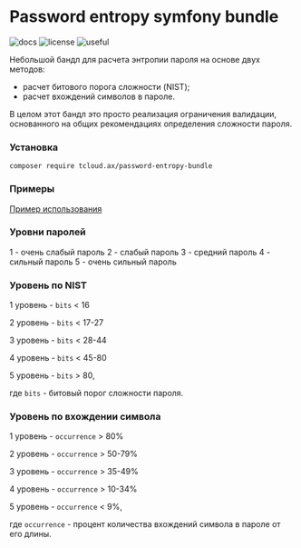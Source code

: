 # Password entropy symfony bundle

![docs](https://img.shields.io/badge/docs-yes-blue)  ![license](https://img.shields.io/badge/license-MIT-brightgreen) ![useful](https://img.shields.io/badge/Maintained%3F-yes-brightgreen)

Небольшой бандл для расчета энтропии пароля на основе двух методов:
- расчет битового порога сложности (NIST);
- расчет вхождений символов в пароле.

В целом этот бандл это просто реализация ограничения валидации, основанного на общих рекомендациях определения сложности пароля.

### Установка 

```shell
composer require tcloud.ax/password-entropy-bundle
```

### Примеры

[Пример использования](https://gitlab.com/tcloud.ax/password_entropy_bundle/-/blob/master/docs/usage.md)


### Уровни паролей

1 - очень слабый пароль
2 - слабый пароль
3 - средний пароль
4 - сильный пароль
5 - очень сильный пароль

### Уровень по NIST


1 уровень - `bits` < 16

2 уровень - `bits` < 17-27

3 уровень - `bits` < 28-44

4 уровень - `bits` < 45-80

5 уровень - `bits` > 80,


где `bits` - битовый порог сложности пароля.


### Уровень по вхождении символа


1 уровень - `occurrence` > 80%

2 уровень - `occurrence` > 50-79%

3 уровень - `occurrence` > 35-49%

4 уровень - `occurrence` > 10-34%

5 уровень - `occurrence` < 9%,


где `occurrence` - процент количества вхождений символа в пароле от его длины.
